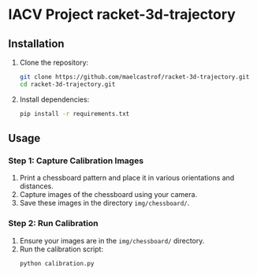# IACV Project racket-3d-trajectory

## Installation
1. Clone the repository:
   ```bash
   git clone https://github.com/maelcastrof/racket-3d-trajectory.git
   cd racket-3d-trajectory.git
   ```

2. Install dependencies:
   ```bash
   pip install -r requirements.txt
   ```

## Usage
### Step 1: Capture Calibration Images
1. Print a chessboard pattern and place it in various orientations and distances.
2. Capture images of the chessboard using your camera.
3. Save these images in the directory `img/chessboard/`.

### Step 2: Run Calibration
1. Ensure your images are in the `img/chessboard/` directory.
2. Run the calibration script:
   ```bash
   python calibration.py
   ```